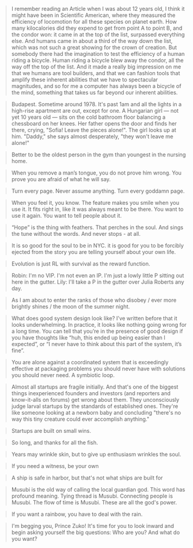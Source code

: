 > I remember reading an Article when I was about 12 years old, I think it might have been in Scientific American, where they measured the efficiency of locomotion for all these species on planet earth. How many kilocalories did they expend to get from point A to point B, and the condor won: it came in at the top of the list, surpassed everything else. And humans came in about a third of the way down the list, which was not such a great showing for the crown of creation. But somebody there had the imagination to test the efficiency of a human riding a bicycle. Human riding a bicycle blew away the condor, all the way off the top of the list. And it made a really big impression on me that we humans are tool builders, and that we can fashion tools that amplify these inherent abilities that we have to spectacular magnitudes, and so for me a computer has always been a bicycle of the mind, something that takes us far beyond our inherent abilities.

> Budapest. Sometime around 1978. It's past 1am and all the lights in a high-rise apartment are out, except for one. A Hungarian girl — not yet 10 years old — sits on the cold bathroom floor balancing a chessboard on her knees. Her father opens the door and finds her there, crying, "Sofia! Leave the pieces alone!". The girl looks up at him. "Daddy," she says almost desperately, "they won't leave me alone!"

> Better to be the oldest person in the gym than youngest in the nursing home.

> When you remove a man’s tongue, you do not prove him wrong. You prove you are afraid of what he will say.

> Turn every page. Never assume anything. Turn every goddamn page.

> When you feel it, you know. The feature makes you smile when you use it. It fits right in, like it was always meant to be there. You want to use it again. You want to tell people about it.

> “Hope” is the thing with feathers. That perches in the soul. And sings the tune without the words. And never stops - at all.

> It is so good for the soul to be in NYC. it is good for you to be forcibly ejected from the story you are telling yourself about your own life.

>  Evolution is just RL with survival as the reward function.

> Robin: I'm no VIP. I'm not even an IP. I'm just a lowly little P sitting out here in the gutter.
> Lily: I'll take a P in the gutter over Julia Roberts any day.

> As I am about to enter the ranks of those who disobey / ever more brightly shines / the moon of the summer night.

> What does good system design look like? I’ve written before that it looks underwhelming. In practice, it looks like nothing going wrong for a long time. You can tell that you’re in the presence of good design if you have thoughts like “huh, this ended up being easier than I expected”, or “I never have to think about this part of the system, it’s fine”.

> You are alone against a coordinated system that is exceedingly effective at packaging problems you should never have with solutions you should never need. A symbiotic loop.

> Almost all startups are fragile initially. And that's one of the biggest things inexperienced founders and investors (and reporters and know-it-alls on forums) get wrong about them. They unconsciously judge larval startups by the standards of established ones. They're like someone looking at a newborn baby and concluding "there's no way this tiny creature could ever accomplish anything."

> Startups are built on small wins.

> So long, and thanks for all the fish.

> Years may wrinkle skin, but to give up enthusiasm wrinkles the soul.

> If you need a witness, be your own

> A ship is safe in harbor, but that's not what ships are built for

> Musubi is the old way of calling the local guardian god. This word has profound meaning. Tying thread is Musubi. Connecting people is Musubi. The flow of time is Musubi. These are all the god's power.

> If you want a rainbow, you have to deal with the rain.

> I'm begging you, Prince Zuko! It's time for you to look inward and begin asking yourself the big questions: Who are you? And what do you want?
